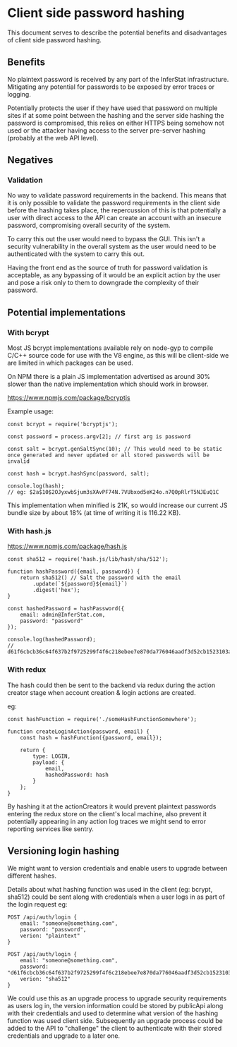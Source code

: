 # Client side password hashing

This document serves to describe the potential benefits and disadvantages of client side password hashing.

## Benefits

No plaintext password is received by any part of the InferStat infrastructure. Mitigating any potential for passwords
to be exposed by error traces or logging.

Potentially protects the user if they have used that password on multiple sites if at some point between the hashing
and the server side hashing the password is compromised, this relies on either HTTPS being somehow not used or the
attacker having access to the server pre-server hashing (probably at the web API level).

## Negatives

### Validation

No way to validate password requirements in the backend. This means that it is only possible to validate the password
requirements in the client side before the hashing takes place, the repercussion of this is that potentially a user with
direct access to the API can create an account with an insecure password, compromising overall security of the system.

To carry this out the user would need to bypass the GUI. This isn't a security vulnerability in the overall system as
the user would need to be authenticated with the system to carry this out.

Having the front end as the source of truth for password validation is acceptable, as any bypassing of it would be an
explicit action by the user and pose a risk only to them to downgrade the complexity of their password.

## Potential implementations

### With bcrypt

Most JS bcrypt implementations available rely on node-gyp to compile C/C++ source code for use with the V8 engine, as
this will be client-side we are limited in which packages can be used.

On NPM there is a plain JS implementation advertised as around 30% slower than the native implementation which should
work in browser.

https://www.npmjs.com/package/bcryptjs

Example usage:

```
const bcrypt = require('bcryptjs');

const password = process.argv[2]; // first arg is password

const salt = bcrypt.genSaltSync(10); // This would need to be static once generated and never updated or all stored passwords will be invalid

const hash = bcrypt.hashSync(password, salt);

console.log(hash);
// eg: $2a$10$2OJyxwbSjum3sXAvPF74N.7VUbxod5eK24o.n7Q0pRlrT5NJEuQ1C
```

This implementation when minified is 21K, so would increase our current JS bundle size by about 18% (at time of
writing it is 116.22 KB).

### With hash.js

https://www.npmjs.com/package/hash.js

```
const sha512 = require('hash.js/lib/hash/sha/512');

function hashPassword({email, password}) {
	return sha512() // Salt the password with the email
		.update(`${password}${email}`)
		.digest('hex');
}

const hashedPassword = hashPassword({
	email: admin@InferStat.com,
	password: "password"
});

console.log(hashedPassword);
// d61f6cbcb36c64f637b2f9725299f4f6c218ebee7e870da776046aadf3d52cb1523103ad7323e4db818b22b23c162c3a87478efbbaac06354554f73ac9dfd93f
```

### With redux

The hash could then be sent to the backend via redux during the action creator stage when account creation & login
actions are created.

eg:

```
const hashFunction = require('./someHashFunctionSomewhere');

function createLoginAction(password, email) {
	const hash = hashFunction({password, email});

	return {
		type: LOGIN,
		payload: {
			email,
			hashedPassword: hash
		}
	};
}
```

By hashing it at the actionCreators it would prevent plaintext passwords entering the redux store on the client's local
machine, also prevent it potentially appearing in any action log traces we might send to error reporting services like
sentry.

## Versioning login hashing

We might want to version credentials and enable users to upgrade between different hashes.

Details about what hashing function was used in the client (eg: bcrypt, sha512) could be sent along with credentials
when a user logs in as part of the login request eg:

```
POST /api/auth/login {
	email: "someone@something.com",
	password: "password",
	verion: "plaintext"
}

POST /api/auth/login {
	email: "someone@something.com",
	password: "d61f6cbcb36c64f637b2f9725299f4f6c218ebee7e870da776046aadf3d52cb1523103ad7323e4db818b22b23c162c3a87478efbbaac06354554f73ac9dfd93f",
	verion: "sha512"
}
```

We could use this as an upgrade process to upgrade security requirements as users log in, the version information could
be stored by publicApi along with their credentials and used to determine what version of the hashing function was
used client side. Subsequently an upgrade process could be added to the API to "challenge" the client to authenticate
with their stored credentials and upgrade to a later one.
